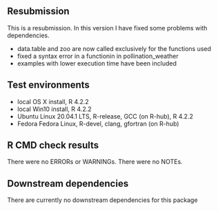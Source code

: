 ## Resubmission
This is a resubmission. In this version I have fixed some problems with dependencies. 
* data.table and zoo are now called exclusively for the functions used
* fixed a syntax error in a functionin in pollination_weather
* examples with lower execution time have been included

## Test environments
* local OS X install, R 4.2.2
* local Win10 install, R 4.2.2
* Ubuntu Linux 20.04.1 LTS, R-release, GCC (on R-hub), R 4.2.2
* Fedora Fedora Linux, R-devel, clang, gfortran (on R-hub)


## R CMD check results
There were no ERRORs or WARNINGs. 
There were no NOTEs.

## Downstream dependencies
There are currently no downstream dependencies for this package
